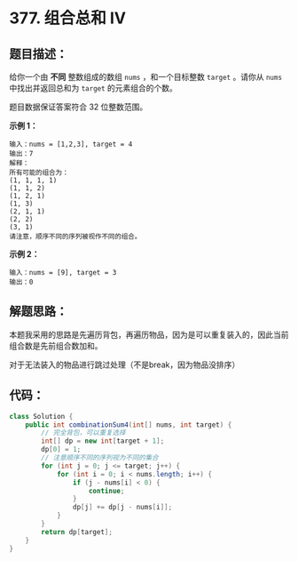 # 377. 组合总和 Ⅳ

## 题目描述：

给你一个由 **不同** 整数组成的数组 `nums` ，和一个目标整数 `target` 。请你从 `nums` 中找出并返回总和为 `target` 的元素组合的个数。

题目数据保证答案符合 32 位整数范围。

**示例 1：**

```
输入：nums = [1,2,3], target = 4
输出：7
解释：
所有可能的组合为：
(1, 1, 1, 1)
(1, 1, 2)
(1, 2, 1)
(1, 3)
(2, 1, 1)
(2, 2)
(3, 1)
请注意，顺序不同的序列被视作不同的组合。
```

**示例 2：**

```
输入：nums = [9], target = 3
输出：0
```

## 解题思路：

本题我采用的思路是先遍历背包，再遍历物品，因为是可以重复装入的，因此当前组合数是先前组合数加和。

对于无法装入的物品进行跳过处理（不是break，因为物品没排序）

## 代码：

```java
class Solution {
    public int combinationSum4(int[] nums, int target) {
        // 完全背包，可以重复选择
        int[] dp = new int[target + 1];
        dp[0] = 1;
        // 注意顺序不同的序列视为不同的集合
        for (int j = 0; j <= target; j++) {
            for (int i = 0; i < nums.length; i++) {
                if (j - nums[i] < 0) {
                    continue;
                }
                dp[j] += dp[j - nums[i]];
            }
        }
        return dp[target];
    }
}
```



​	